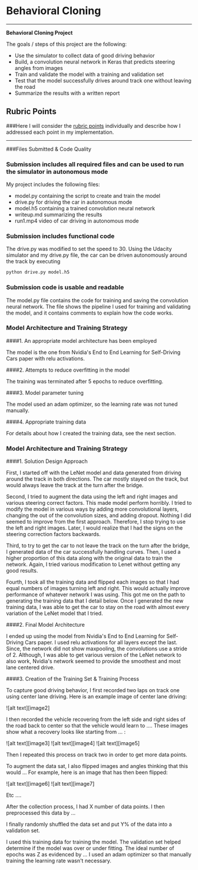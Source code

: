 # **Behavioral Cloning** 

---

**Behavioral Cloning Project**

The goals / steps of this project are the following:
* Use the simulator to collect data of good driving behavior
* Build, a convolution neural network in Keras that predicts steering angles from images
* Train and validate the model with a training and validation set
* Test that the model successfully drives around track one without leaving the road
* Summarize the results with a written report


[//]: # (Image References)

[data1]: ./training_data_raw.JPG
[data2]: ./training_data_absolute.JPG
[data3]: ./training_data_raw_with_augmentation.JPG
[data4]: ./training_data_absolute_with_augmentation.JPG


## Rubric Points
###Here I will consider the [rubric points](https://review.udacity.com/#!/rubrics/432/view) individually and describe how I addressed each point in my implementation.  

---
###Files Submitted & Code Quality

###  Submission includes all required files and can be used to run the simulator in autonomous mode

My project includes the following files:
* model.py containing the script to create and train the model
* drive.py for driving the car in autonomous mode
* model.h5 containing a trained convolution neural network 
* writeup.md summarizing the results
* run1.mp4 video of car driving in autonomous mode

### Submission includes functional code
The drive.py was modified to set the speed to 30. Using the Udacity simulator and my drive.py file, the car can be driven autonomously around the track by executing 
```sh
python drive.py model.h5
```

### Submission code is usable and readable

The model.py file contains the code for training and saving the convolution neural network. The file shows the pipeline I used for training and validating the model, and it contains comments to explain how the code works.

### Model Architecture and Training Strategy

####1. An appropriate model architecture has been employed

The model is the one from  Nvidia's End to End Learning for Self-Driving Cars paper with relu activations.  

####2. Attempts to reduce overfitting in the model

The training was terminated after 5 epochs to reduce overfitting.

####3. Model parameter tuning

The model used an adam optimizer, so the learning rate was not tuned manually.

####4. Appropriate training data

For details about how I created the training data, see the next section. 

### Model Architecture and Training Strategy

####1. Solution Design Approach

First, I started off with the LeNet model and data generated from driving around the track in both directions. The car mostly stayed on the track, but would always leave the track at the turn after the bridge. 

Second, I tried to augment the data using the left and right images and various steering correct factors. This made model perform horribly. I tried to modify the model in various ways by adding more convolutional layers, changing the out of the convolution sizes, and adding dropout. Nothing I did seemed to improve from the first approach. Therefore, I stop trying to use the left and right images. Later, I would realize that I had the signs on the steering correction factors backwards.

Third, to try to get the car to not leave the track on the turn after the bridge, I generated data of the car successfully handling curves. Then, I used a higher proportion of this data along with the original data to train the network. Again, I tried various modification to Lenet without getting any good results.

Fourth, I took all the training data and flipped each images so that I had equal numbers of images turning left and right. This would actually improve performance of whatever network I was using. This got me on the path to generating the training data that I detail below. Once I generated the new training data, I was able to get the car to stay on the road with almost every variation of the LeNet model that I tried.

####2. Final Model Architecture

I ended up using the model from Nvidia's End to End Learning for Self-Driving Cars paper. I used relu activations for all layers except the last. Since, the network did not show maxpooling, the convolutions use a stride of 2. Although, I was able to get various version of the LeNet network to also work, Nvidia's network seemed to provide the smoothest and most lane centered drive.

####3. Creation of the Training Set & Training Process

To capture good driving behavior, I first recorded two laps on track one using center lane driving. Here is an example image of center lane driving:

![alt text][image2]

I then recorded the vehicle recovering from the left side and right sides of the road back to center so that the vehicle would learn to .... These images show what a recovery looks like starting from ... :

![alt text][image3]
![alt text][image4]
![alt text][image5]

Then I repeated this process on track two in order to get more data points.

To augment the data sat, I also flipped images and angles thinking that this would ... For example, here is an image that has then been flipped:

![alt text][image6]
![alt text][image7]

Etc ....

After the collection process, I had X number of data points. I then preprocessed this data by ...


I finally randomly shuffled the data set and put Y% of the data into a validation set. 

I used this training data for training the model. The validation set helped determine if the model was over or under fitting. The ideal number of epochs was Z as evidenced by ... I used an adam optimizer so that manually training the learning rate wasn't necessary.
